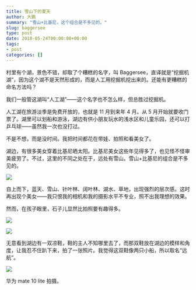 ```yaml
---
title: 雪山下的夏天
author: 大鹏
summary: "雪山+比基尼，这个组合是不多见的。"
slug: baggersee
type: post
date: 2018-05-24T00:00:00+00:00
tags:
- post
categories: []
---
```



村里有个湖，景色不错，却取了个糟糕的名字，叫 Baggersee，直译就是“挖掘机湖”，因为这个湖不是天然形成的，而是人工用挖掘机挖出来的。还能有更糟糕的命名方法吗？

我们一般管这湖叫“人工湖”——这个名字也不怎么样，但总胜过挖掘机。

人工湖在旅游淡季是免费开放的，也就是 11 月到来年 4 月。从 5 月开始就要收门票了。湖里可以划船和游泳，湖边有供小朋友玩水的浅水区和儿童乐园，还可以打乒乓球——虽然我一次也没打过。

不是不想，而是没时间。我把时间都花在带娃、拍照和看美女了。

湖边，有很多美女穿着比基尼晒太阳。比基尼美女这些年见得多了，也见怪不怪审美疲劳了。不过，这里的不同之处在于，远处有雪山。雪山+比基尼的组合是不多见的。

![](https://github.com/pzhaonet/keller/raw/master/figdapeng/i2018-05-23_2.jpg)

自上而下，蓝天、雪山、针叶林、阔叶林、湖水、草地，出现强烈的层次感。这时再出现个美女——我只恨我的相机和我的摄影水平不专业，照不出我理想的效果。

然而，在孩子眼里，石子儿显然比拍照要有趣得多。

![](https://github.com/pzhaonet/keller/raw/master/figdapeng/i2018-05-23_1.jpg)

![](https://github.com/pzhaonet/keller/raw/master/figdapeng/i2018-05-31_2.jpg)

无意看到湖边有一双凉鞋，鞋的主人不知哪里去了，而那双鞋放在湖边的模样和角度，让我忍不住趴下来，拍了一张照片。我觉得这双鞋像两只小船，所以取名“远航”。

![](https://github.com/pzhaonet/keller/raw/master/figdapeng/i2018-05-31_1.jpg)

华为 mate 10 lite 拍摄。